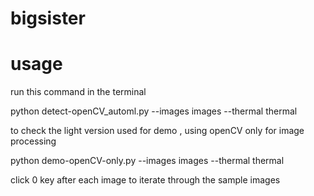 # bigsister

# usage
run this command in the terminal

python detect-openCV_automl.py --images images --thermal thermal

to check the light version used for demo , using openCV only for image processing

python demo-openCV-only.py --images images --thermal thermal

click 0 key after each image to iterate through the sample images

